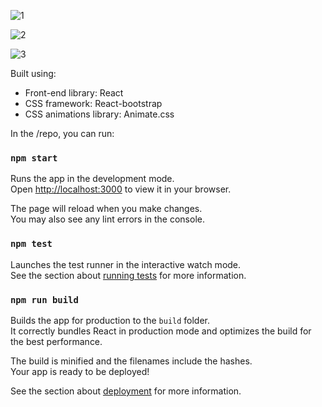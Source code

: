 ![1](https://user-images.githubusercontent.com/30512638/196490818-5cd6282c-1f94-44ba-b5fd-dc82707097d3.png)

![2](https://user-images.githubusercontent.com/30512638/196490831-a9d5359d-1231-4ce1-9681-23077a80c3fb.png)

![3](https://user-images.githubusercontent.com/30512638/196490841-8c31f18e-4172-49b1-84b9-78ee39859f48.png)

Built using:

- Front-end library: React
- CSS framework: React-bootstrap
- CSS animations library: Animate.css

In the /repo, you can run:

### `npm start`

Runs the app in the development mode.\
Open [http://localhost:3000](http://localhost:3000) to view it in your browser.

The page will reload when you make changes.\
You may also see any lint errors in the console.

### `npm test`

Launches the test runner in the interactive watch mode.\
See the section about [running tests](https://facebook.github.io/create-react-app/docs/running-tests) for more information.

### `npm run build`

Builds the app for production to the `build` folder.\
It correctly bundles React in production mode and optimizes the build for the best performance.

The build is minified and the filenames include the hashes.\
Your app is ready to be deployed!

See the section about [deployment](https://facebook.github.io/create-react-app/docs/deployment) for more information.
